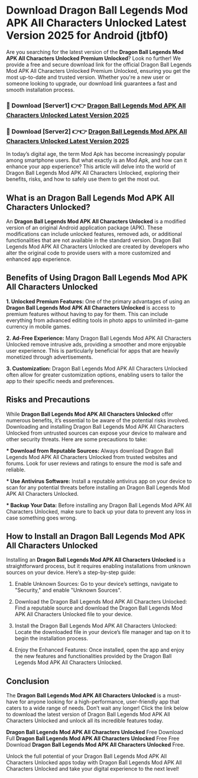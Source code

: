 # Download Dragon Ball Legends Mod APK All Characters Unlocked Latest Version 2025 for Android (jtbf0)

Are you searching for the latest version of the <strong>Dragon Ball Legends Mod APK All Characters Unlocked Premium Unlocked</strong>? Look no further! We provide a free and secure download link for the official Dragon Ball Legends Mod APK All Characters Unlocked Premium Unlocked, ensuring you get the most up-to-date and trusted version. Whether you're a new user or someone looking to upgrade, our download link guarantees a fast and smooth installation process.


<h3>🔴 Download [Server1] 👉👉 <a href="https://appsnew.pages.dev?q=Dragon+Ball+Legends+Mod+APK+All+Characters+Unlocked&ref=2RT5">Dragon Ball Legends Mod APK All Characters Unlocked Latest Version 2025</a></h3>

<h3>🔴 Download [Server2] 👉👉 <a href="https://appsnew.pages.dev?q=Dragon+Ball+Legends+Mod+APK+All+Characters+Unlocked&ref=2RT5">Dragon Ball Legends Mod APK All Characters Unlocked Latest Version 2025</a></h3>


In today’s digital age, the term Mod Apk has become increasingly popular among smartphone users. But what exactly is an Mod Apk, and how can it enhance your app experience? This article will delve into the world of Dragon Ball Legends Mod APK All Characters Unlocked, exploring their benefits, risks, and how to safely use them to get the most out.


<h2>What is an Dragon Ball Legends Mod APK All Characters Unlocked?</h2>

An <strong>Dragon Ball Legends Mod APK All Characters Unlocked</strong> is a modified version of an original Android application package (APK). These modifications can include unlocked features, removed ads, or additional functionalities that are not available in the standard version. Dragon Ball Legends Mod APK All Characters Unlocked are created by developers who alter the original code to provide users with a more customized and enhanced app experience.


<h2>Benefits of Using Dragon Ball Legends Mod APK All Characters Unlocked</h2>

<strong> 1. Unlocked Premium Features:</strong> One of the primary advantages of using an <strong>Dragon Ball Legends Mod APK All Characters Unlocked</strong> is access to premium features without having to pay for them. This can include everything from advanced editing tools in photo apps to unlimited in-game currency in mobile games.

<strong> 2. Ad-Free Experience:</strong> Many Dragon Ball Legends Mod APK All Characters Unlocked remove intrusive ads, providing a smoother and more enjoyable user experience. This is particularly beneficial for apps that are heavily monetized through advertisements.

<strong> 3. Customization:</strong> Dragon Ball Legends Mod APK All Characters Unlocked often allow for greater customization options, enabling users to tailor the app to their specific needs and preferences.


<h2>Risks and Precautions</h2>

While <strong>Dragon Ball Legends Mod APK All Characters Unlocked</strong> offer numerous benefits, it’s essential to be aware of the potential risks involved. Downloading and installing Dragon Ball Legends Mod APK All Characters Unlocked from untrusted sources can expose your device to malware and other security threats. Here are some precautions to take:

<strong> * Download from Reputable Sources:</strong> Always download Dragon Ball Legends Mod APK All Characters Unlocked from trusted websites and forums. Look for user reviews and ratings to ensure the mod is safe and reliable.

<strong> * Use Antivirus Software:</strong> Install a reputable antivirus app on your device to scan for any potential threats before installing an Dragon Ball Legends Mod APK All Characters Unlocked.

<strong> * Backup Your Data:</strong> Before installing any Dragon Ball Legends Mod APK All Characters Unlocked, make sure to back up your data to prevent any loss in case something goes wrong.


<h2>How to Install an Dragon Ball Legends Mod APK All Characters Unlocked</h2>

Installing an <strong>Dragon Ball Legends Mod APK All Characters Unlocked</strong> is a straightforward process, but it requires enabling installations from unknown sources on your device. Here’s a step-by-step guide:

 1. Enable Unknown Sources: Go to your device’s settings, navigate to "Security," and enable "Unknown Sources".

 2. Download the Dragon Ball Legends Mod APK All Characters Unlocked: Find a reputable source and download the Dragon Ball Legends Mod APK All Characters Unlocked file to your device.

 3. Install the Dragon Ball Legends Mod APK All Characters Unlocked: Locate the downloaded file in your device’s file manager and tap on it to begin the installation process.

 4. Enjoy the Enhanced Features: Once installed, open the app and enjoy the new features and functionalities provided by the Dragon Ball Legends Mod APK All Characters Unlocked.


<h2><strong>Conclusion</strong></h2>

The <strong>Dragon Ball Legends Mod APK All Characters Unlocked</strong> is a must-have for anyone looking for a high-performance, user-friendly app that caters to a wide range of needs. Don’t wait any longer! Click the link below to download the latest version of Dragon Ball Legends Mod APK All Characters Unlocked and unlock all its incredible features today.

<strong>Dragon Ball Legends Mod APK All Characters Unlocked</strong> Free Download Full <strong>Dragon Ball Legends Mod APK All Characters Unlocked</strong> Free Free Download <strong>Dragon Ball Legends Mod APK All Characters Unlocked</strong> Free.

Unlock the full potential of your Dragon Ball Legends Mod APK All Characters Unlocked apps today with Dragon Ball Legends Mod APK All Characters Unlocked and take your digital experience to the next level!